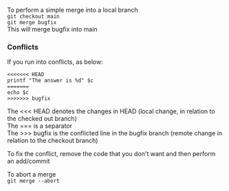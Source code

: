 To perform a simple merge into a local branch  
`git checkout main`  
`git merge bugfix`  
This will merge bugfix into main


### Conflicts
If you run into conflicts, as below:
```
<<<<<<< HEAD
printf "The answer is %d" $c
=======
echo $c
>>>>>>> bugfix
```  
The <<< HEAD denotes the changes in HEAD (local change, in relation to the checked out branch)  
The === is a separator  
The >>> bugfix is the conflicted line in the bugfix branch (remote change in relation to the checkout branch)  

To fix the conflict, remove the code that you don't want and then perform an add/commit

To abort a merge  
`git merge --abort`
